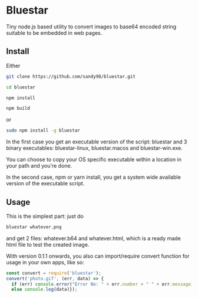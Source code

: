 # Bluestar

Tiny node.js based utility to convert images to base64 encoded string suitable to be embedded in web pages.


## Install

Either

```sh
git clone https://github.com/sandy98/bluestar.git

cd bluestar

npm install

npm build

```

or

```sh
sudo npm install -g bluestar
```

In the first case you get an executable version of the script: bluestar and 3 binary executables: bluestar-linux, bluestar.macos and bluestar-win.exe.

You can choose to copy your OS specific executable within a location in your path and you're done.

In the second case, npm or yarn install, you get a system wide available version of the executable script.


## Usage

This is the simplest part: just do 
```sh 
bluestar whatever.png 
```
and get 2 files: whatever.b64 and whatever.html, which is a ready made html file to test the created image.

With version 0.1.1 onwards, you also can import/require convert function for usage in your own apps, like so:

```js
const convert = require('bluestar');
convert('photo.gif', (err, data) => {
  if (err) console.error("Error No: " + err.number + " " + err.message)
  else console.log(data)});

```
